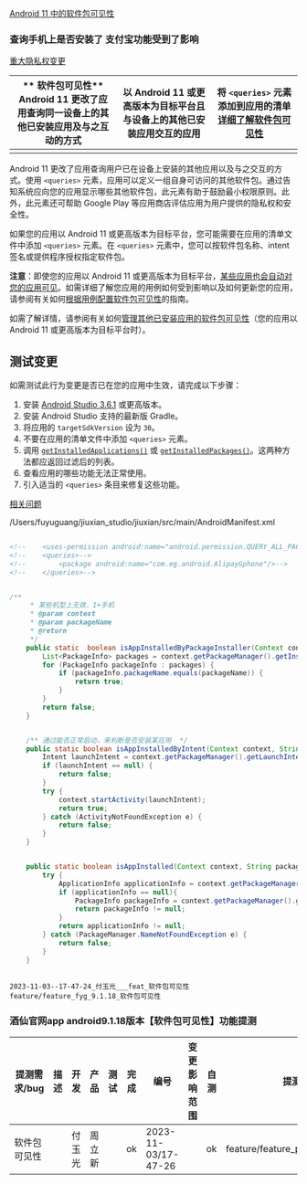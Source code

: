 [Android 11 中的软件包可见性](https://developer.android.google.cn/about/versions/11/privacy/package-visibility?hl=zh-cn)



### 查询手机上是否安装了 支付宝功能受到了影响







[ 重大隐私权变更  ](https://developer.android.google.cn/about/versions/11/privacy?hl=zh-cn)





| ** 软件包可见性** Android 11 更改了应用查询同一设备上的其他已安装应用及与之互动的方式 | 以 Android 11 或更高版本为目标平台且与设备上的其他已安装应用交互的应用 | 将 `<queries>` 元素添加到应用的清单 [详细了解软件包可见性](https://developer.android.google.cn/about/versions/11/privacy/package-visibility?hl=zh-cn) |
| ------------------------------------------------------------ | ------------------------------------------------------------ | ------------------------------------------------------------ |
|                                                              |                                                              |                                                              |





Android 11 更改了应用查询用户已在设备上安装的其他应用以及与之交互的方式。使用 `<queries>` 元素，应用可以定义一组自身可访问的其他软件包。通过告知系统应向您的应用显示哪些其他软件包，此元素有助于鼓励最小权限原则。此外，此元素还可帮助 Google Play 等应用商店评估应用为用户提供的隐私权和安全性。

如果您的应用以 Android 11 或更高版本为目标平台，您可能需要在应用的清单文件中添加 `<queries>` 元素。在 `<queries>` 元素中，您可以按软件包名称、intent 签名或提供程序授权指定软件包。

**注意**：即使您的应用以 Android 11 或更高版本为目标平台，[某些应用也会自动对您的应用可见](https://developer.android.google.cn/training/basics/intents/package-visibility?hl=zh-cn#automatic)。如需详细了解您应用的用例如何受到影响以及如何更新您的应用，请参阅有关如何[根据用例配置软件包可见性](https://developer.android.google.cn/training/basics/intents/package-visibility-use-cases?hl=zh-cn)的指南。

如需了解详情，请参阅有关如何[管理其他已安装应用的软件包可见性](https://developer.android.google.cn/training/basics/intents/package-visibility?hl=zh-cn)（您的应用以 Android 11 或更高版本为目标平台时）。

## 测试变更

如需测试此行为变更是否已在您的应用中生效，请完成以下步骤：

1. 安装 [Android Studio 3.6.1](https://developer.android.google.cn/studio?hl=zh-cn) 或更高版本。
2. 安装 Android Studio 支持的最新版 Gradle。
3. 将应用的 `targetSdkVersion` 设为 `30`。
4. 不要在应用的清单文件中添加 `<queries>` 元素。
5. 调用 [`getInstalledApplications()`](https://developer.android.google.cn/reference/kotlin/android/content/pm/PackageManager?hl=zh-cn#getinstalledapplications) 或 [`getInstalledPackages()`](https://developer.android.google.cn/reference/kotlin/android/content/pm/PackageManager?hl=zh-cn#getinstalledpackages)。这两种方法都应返回过滤后的列表。
6. 查看应用的哪些功能无法正常使用。
7. 引入适当的 `<queries>` 条目来修复这些功能。







[相关问题]()





/Users/fuyuguang/jiuxian_studio/jiuxian/src/main/AndroidManifest.xml

```xml

<!--    <uses-permission android:name="android.permission.QUERY_ALL_PACKAGES"/>-->
<!--    <queries>-->
<!--        <package android:name="com.eg.android.AlipayGphone"/>-->
<!--    </queries>-->

```









```java

/**
     * 某些机型上无效，1+手机
     * @param context
     * @param packageName
     * @return
     */
    public static  boolean isAppInstalledByPackageInstaller(Context context, String packageName) {
        List<PackageInfo> packages = context.getPackageManager().getInstalledPackages(0);
        for (PackageInfo packageInfo : packages) {
            if (packageInfo.packageName.equals(packageName)) {
                return true;
            }
        }
        return false;
    }


    /** 通过能否正常启动，来判断是否安装某应用  */
    public static boolean isAppInstalledByIntent(Context context, String packageName) {
        Intent launchIntent = context.getPackageManager().getLaunchIntentForPackage(packageName);
        if (launchIntent == null) {
            return false;
        }
        try {
            context.startActivity(launchIntent);
            return true;
        } catch (ActivityNotFoundException e) {
            return false;
        }
    }


    public static boolean isAppInstalled(Context context, String packageName) {
        try {
            ApplicationInfo applicationInfo = context.getPackageManager().getApplicationInfo(packageName, 0);
            if (applicationInfo == null){
                PackageInfo packageInfo = context.getPackageManager().getPackageInfo(packageName, 0);
                return packageInfo != null;
            }
            return applicationInfo != null;
        } catch (PackageManager.NameNotFoundException e) {
            return false;
        }
    }
    
```






```
2023-11-03--17-47-24_付玉光___feat_软件包可见性
feature/feature_fyg_9.1.18_软件包可见性
```




### 酒仙官网app android9.1.18版本【软件包可见性】功能提测


| 提测需求/bug  |   描述          |  开发           |  产品                |      测试           |       完成      |  编号            |  变更影响范围     |   自测    |  提测分支       |  提测时间         |
| ------------ |      ----      |       ----     |      ----            |      ----          |      ----      |  ----            |   ------------  |   ----   |  ------       |  --------        |
|  软件包可见性   |                |  付玉光       |   周立新    |           |       ok       | 2023-11-03/17-47-26  |                 |    ok    | feature/feature_preRelease_9.1.18 |  2023-11-08/16:27:14 |





